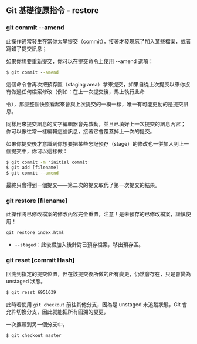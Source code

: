 ## Git 基礎復原指令 - restore

### git commit --amend

此操作通常發生在當你太早提交（commit），接著才發現忘了加入某些檔案，或者寫錯了提交訊息； 

如果你想要重新提交，你可以在提交命令上使用 --amend 選項：

```cmd
$ git commit --amend
```

這個命令會再次把預存區（staging area）拿來提交，如果自從上次提交以來你沒有做過任何檔案修改（例如：在上一次提交後，馬上執行此命

令），那麼整個快照看起來會與上次提交的一模一樣，唯一有可能更動的是提交訊息。

同樣用來提交訊息的文字編輯器會先啟動，並且已填好上一次提交的訊息內容； 你可以像往常一樣編輯這些訊息，接著它會覆蓋掉上一次的提交。

如果你提交後才意識到你想要把某些忘記預存（stage）的修改也一併加入到上一個提交中，你可以這樣做：

```cmd
$ git commit -m 'initial commit'
$ git add [filename]
$ git commit --amend
```

最終只會得到一個提交——第二次的提交取代了第一次提交的結果。


### git restore [filename]

此操作將已修改檔案的修改內容完全重置，注意！是未預存的已修改檔案，謹慎使用！

```cmd
git restore index.html
```

  - `--staged`：此後綴加入後針對已預存檔案，移出預存區。


### git reset [commit Hash]

回溯到指定的提交位置，但在該提交後所做的所有變更，仍然會存在，只是會變為 unstaged 狀態。

```cmd
$ git reset 6951639
```

此時若使用 `git checkout` 前往其他分支，因為是 unstaged 未追蹤狀態，Git 會允許切換分支，因此就能把所有回溯的變更，

一次攜帶到另一個分支中。

```cmd
$ git checkout master
```

